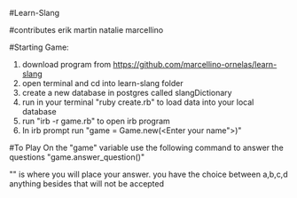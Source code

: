 #Learn-Slang

#contributes
  erik
  martin
  natalie
  marcellino

#Starting Game:
  1) download program from https://github.com/marcellino-ornelas/learn-slang
  2) open terminal and cd into learn-slang folder
  3) create a new database in postgres called slangDictionary
  4) run in your terminal "ruby create.rb" to load data into your local database
  5) run "irb -r game.rb" to open irb program
  6) In irb prompt run "game = Game.new(<Enter your name">)"

#To Play
On the "game" variable use the following command to answer the questions
"game.answer_question(<Answer>)"

"<Answer>" is where you will place your answer. you have the choice between a,b,c,d anything besides that will not be accepted

